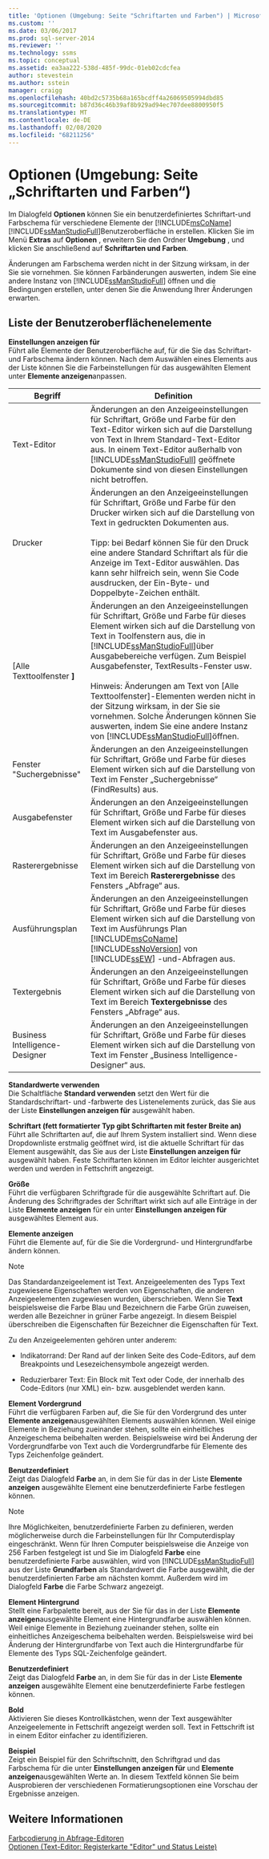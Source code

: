 ```yaml
---
title: 'Optionen (Umgebung: Seite "Schriftarten und Farben") | Microsoft-Dokumentation'
ms.custom: ''
ms.date: 03/06/2017
ms.prod: sql-server-2014
ms.reviewer: ''
ms.technology: ssms
ms.topic: conceptual
ms.assetid: ea3aa222-538d-485f-99dc-01eb02cdcfea
author: stevestein
ms.author: sstein
manager: craigg
ms.openlocfilehash: 40bd2c5735b68a165bcdff4a26069505994dbd85
ms.sourcegitcommit: b87d36c46b39af8b929ad94ec707dee8800950f5
ms.translationtype: MT
ms.contentlocale: de-DE
ms.lasthandoff: 02/08/2020
ms.locfileid: "68211256"
---
```

# <a name="options-environment-fonts-and-colors-page"></a>Optionen (Umgebung: Seite „Schriftarten und Farben“)
  Im Dialogfeld **Optionen** können Sie ein benutzerdefiniertes Schriftart-und Farbschema für verschiedene Elemente der [!INCLUDE[msCoName](../../includes/msconame-md.md)] [!INCLUDE[ssManStudioFull](../../includes/ssmanstudiofull-md.md)]Benutzeroberfläche in erstellen. Klicken Sie im Menü **Extras** auf **Optionen** , erweitern Sie den Ordner **Umgebung** , und klicken Sie anschließend auf **Schriftarten und Farben**.  
  
 Änderungen am Farbschema werden nicht in der Sitzung wirksam, in der Sie sie vornehmen. Sie können Farbänderungen auswerten, indem Sie eine andere Instanz von [!INCLUDE[ssManStudioFull](../../includes/ssmanstudiofull-md.md)] öffnen und die Bedingungen erstellen, unter denen Sie die Anwendung Ihrer Änderungen erwarten.  
  
## <a name="uielement-list"></a>Liste der Benutzeroberflächenelemente  
 **Einstellungen anzeigen für**  
 Führt alle Elemente der Benutzeroberfläche auf, für die Sie das Schriftart- und Farbschema ändern können. Nach dem Auswählen eines Elements aus der Liste können Sie die Farbeinstellungen für das ausgewählten Element unter **Elemente anzeigen**anpassen.  
  
|Begriff|Definition|  
|----------|----------------|  
|Text-Editor|Änderungen an den Anzeigeeinstellungen für Schriftart, Größe und Farbe für den Text-Editor wirken sich auf die Darstellung von Text in Ihrem Standard-Text-Editor aus. In einem Text-Editor außerhalb von [!INCLUDE[ssManStudioFull](../../includes/ssmanstudiofull-md.md)] geöffnete Dokumente sind von diesen Einstellungen nicht betroffen.|  
|Drucker|Änderungen an den Anzeigeeinstellungen für Schriftart, Größe und Farbe für den Drucker wirken sich auf die Darstellung von Text in gedruckten Dokumenten aus.<br /><br /> Tipp: bei Bedarf können Sie für den Druck eine andere Standard Schriftart als für die Anzeige im Text-Editor auswählen. Das kann sehr hilfreich sein, wenn Sie Code ausdrucken, der Ein-Byte- und Doppelbyte-Zeichen enthält.|  
|[Alle Texttoolfenster **]**|Änderungen an den Anzeigeeinstellungen für Schriftart, Größe und Farbe für dieses Element wirken sich auf die Darstellung von Text in Toolfenstern aus, die in [!INCLUDE[ssManStudioFull](../../includes/ssmanstudiofull-md.md)]über Ausgabebereiche verfügen. Zum Beispiel Ausgabefenster, TextResults-Fenster usw.<br /><br /> Hinweis: Änderungen am Text von [Alle Texttoolfenster]-Elementen werden nicht in der Sitzung wirksam, in der Sie sie vornehmen. Solche Änderungen können Sie auswerten, indem Sie eine andere Instanz von [!INCLUDE[ssManStudioFull](../../includes/ssmanstudiofull-md.md)]öffnen.|  
|Fenster "Suchergebnisse"|Änderungen an den Anzeigeeinstellungen für Schriftart, Größe und Farbe für dieses Element wirken sich auf die Darstellung von Text im Fenster „Suchergebnisse“ (FindResults) aus.|  
|Ausgabefenster|Änderungen an den Anzeigeeinstellungen für Schriftart, Größe und Farbe für dieses Element wirken sich auf die Darstellung von Text im Ausgabefenster aus.|  
|Rasterergebnisse|Änderungen an den Anzeigeeinstellungen für Schriftart, Größe und Farbe für dieses Element wirken sich auf die Darstellung von Text im Bereich **Rasterergebnisse** des Fensters „Abfrage“ aus.|  
|Ausführungsplan|Änderungen an den Anzeigeeinstellungen für Schriftart, Größe und Farbe für dieses Element wirken sich auf die Darstellung von Text im Ausführungs Plan [!INCLUDE[msCoName](../../includes/msconame-md.md)] [!INCLUDE[ssNoVersion](../../includes/ssnoversion-md.md)] von [!INCLUDE[ssEW](../../includes/ssew-md.md)] -und-Abfragen aus.|  
|Textergebnis|Änderungen an den Anzeigeeinstellungen für Schriftart, Größe und Farbe für dieses Element wirken sich auf die Darstellung von Text im Bereich **Textergebnisse** des Fensters „Abfrage“ aus.|  
|Business Intelligence-Designer|Änderungen an den Anzeigeeinstellungen für Schriftart, Größe und Farbe für dieses Element wirken sich auf die Darstellung von Text im Fenster „Business Intelligence-Designer“ aus.|  
  
 **Standardwerte verwenden**  
 Die Schaltfläche **Standard verwenden** setzt den Wert für die Standardschriftart- und -farbwerte des Listenelements zurück, das Sie aus der Liste **Einstellungen anzeigen für** ausgewählt haben.  
  
 **Schriftart (fett formatierter Typ gibt Schriftarten mit fester Breite an)**  
 Führt alle Schriftarten auf, die auf Ihrem System installiert sind. Wenn diese Dropdownliste erstmalig geöffnet wird, ist die aktuelle Schriftart für das Element ausgewählt, das Sie aus der Liste **Einstellungen anzeigen für** ausgewählt haben. Feste Schriftarten können im Editor leichter ausgerichtet werden und werden in Fettschrift angezeigt.  
  
 **Größe**  
 Führt die verfügbaren Schriftgrade für die ausgewählte Schriftart auf. Die Änderung des Schriftgrades der Schriftart wirkt sich auf alle Einträge in der Liste **Elemente anzeigen** für ein unter **Einstellungen anzeigen für** ausgewähltes Element aus.  
  
 **Elemente anzeigen**  
 Führt die Elemente auf, für die Sie die Vordergrund- und Hintergrundfarbe ändern können.  
  
> [!NOTE]  
>  Das Standardanzeigeelement ist Text. Anzeigeelementen des Typs Text zugewiesene Eigenschaften werden von Eigenschaften, die anderen Anzeigeelementen zugewiesen wurden, überschrieben. Wenn Sie **Text** beispielsweise die Farbe Blau und Bezeichnern die Farbe Grün zuweisen, werden alle Bezeichner in grüner Farbe angezeigt. In diesem Beispiel überschreiben die Eigenschaften für Bezeichner die Eigenschaften für Text.  
  
 Zu den Anzeigeelementen gehören unter anderem:  
  
-   Indikatorrand: Der Rand auf der linken Seite des Code-Editors, auf dem Breakpoints und Lesezeichensymbole angezeigt werden.  
  
-   Reduzierbarer Text: Ein Block mit Text oder Code, der innerhalb des Code-Editors (nur XML) ein- bzw. ausgeblendet werden kann.  
  
 **Element Vordergrund**  
 Führt die verfügbaren Farben auf, die Sie für den Vordergrund des unter **Elemente anzeigen**ausgewählten Elements auswählen können. Weil einige Elemente in Beziehung zueinander stehen, sollte ein einheitliches Anzeigeschema beibehalten werden. Beispielsweise wird bei Änderung der Vordergrundfarbe von Text auch die Vordergrundfarbe für Elemente des Typs Zeichenfolge geändert.  
  
 **Benutzerdefiniert**  
 Zeigt das Dialogfeld **Farbe** an, in dem Sie für das in der Liste **Elemente anzeigen** ausgewählte Element eine benutzerdefinierte Farbe festlegen können.  
  
> [!NOTE]  
>  Ihre Möglichkeiten, benutzerdefinierte Farben zu definieren, werden möglicherweise durch die Farbeinstellungen für Ihr Computerdisplay eingeschränkt. Wenn für Ihren Computer beispielsweise die Anzeige von 256 Farben festgelegt ist und Sie im Dialogfeld **Farbe** eine benutzerdefinierte Farbe auswählen, wird von [!INCLUDE[ssManStudioFull](../../includes/ssmanstudiofull-md.md)] aus der Liste **Grundfarben** als Standardwert die Farbe ausgewählt, die der benutzerdefinierten Farbe am nächsten kommt. Außerdem wird im Dialogfeld **Farbe** die Farbe Schwarz angezeigt.  
  
 **Element Hintergrund**  
 Stellt eine Farbpalette bereit, aus der Sie für das in der Liste **Elemente anzeigen**ausgewählte Element eine Hintergrundfarbe auswählen können. Weil einige Elemente in Beziehung zueinander stehen, sollte ein einheitliches Anzeigeschema beibehalten werden. Beispielsweise wird bei Änderung der Hintergrundfarbe von Text auch die Hintergrundfarbe für Elemente des Typs SQL-Zeichenfolge geändert.  
  
 **Benutzerdefiniert**  
 Zeigt das Dialogfeld **Farbe** an, in dem Sie für das in der Liste **Elemente anzeigen** ausgewählte Element eine benutzerdefinierte Farbe festlegen können.  
  
 **Bold**  
 Aktivieren Sie dieses Kontrollkästchen, wenn der Text ausgewählter Anzeigeelemente in Fettschrift angezeigt werden soll. Text in Fettschrift ist in einem Editor einfacher zu identifizieren.  
  
 **Beispiel**  
 Zeigt ein Beispiel für den Schriftschnitt, den Schriftgrad und das Farbschema für die unter **Einstellungen anzeigen für** und **Elemente anzeigen**ausgewählten Werte an. In diesem Textfeld können Sie beim Ausprobieren der verschiedenen Formatierungsoptionen eine Vorschau der Ergebnisse anzeigen.  
  
## <a name="see-also"></a>Weitere Informationen  
 [Farbcodierung in Abfrage-Editoren](../../relational-databases/scripting/color-coding-in-query-editors.md)   
 [Optionen &#40;Text-Editor: Registerkarte "Editor" und Status Leiste&#41;](../../database-engine/options-text-editor-editor-tab-and-status-bar-page.md)  
  
  

